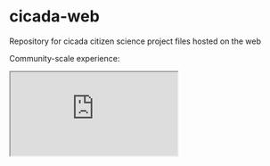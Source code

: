 # cicada-web
Repository for cicada citizen science project files hosted on the web

Community-scale experience:
<iframe src="https://ubc-geos472-spring2022.github.io/cicada-web/community-cicadas/community-cicadas.html"> </iframe>
